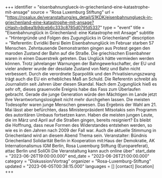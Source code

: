 +++
identifier = "eisenbahnunglueck-in-griechenland-eine-katastrophe-mit-ansage"
source = "Rosa Luxemburg Stiftung"
url = "https://rosalux.de/veranstaltung/es_detail/S1KDK/eisenbahnunglueck-in-griechenland-eine-katastrophe-mit-ansage?cHash=bdbea1b9dceb6c333c8785d0791d5337"
type = "event"
title = "Eisenbahnunglück in Griechenland: eine Katastrophe mit Ansage"
subtitle = "Hintergründe und Folgen des Zugunglücks in Griechenland"
description = "Referentin: Evridiki Bersi
Beim Eisenbahnunglück im Februar starben 57 Menschen. Zehntausende Demonstranten gingen aus Protest gegen den maroden Zustand der Bahn auf die Straße. Die griechischen Eisenbahner waren in einen Dauerstreik getreten. Das Unglück hätte vermieden werden können. Trotz jahrelanger Warnungen der Bahngewerkschafter, der EU und vieler anderer wurde der desolate Zustand von Netz und Bahn nicht verbessert. Durch die verordnete Sparpolitik und den Privatisierungszwang trägt auch die EU ein erhebliches Maß an Schuld. Die Referentin schreibt als Journalistin seit Jahren über diesen Skandal.
Nach dem Zugunglück hieß es sehr oft, dieses grauenvolle Ereignis habe das Fass zum Überlaufen gebracht. Gerade die junge Generation würde den Mächtigen im Lande jetzt ihre Verantwortungslosigkeit nicht mehr durchgehen lassen. Die meisten Todesopfer waren junge Menschen gewesen. Das Ergebnis der Wahl am 21. Mai lässt aber befürchten, dass Ministerpräsident Mitsotakis sein Programm des autoritären Umbaus fortsetzen kann. Haben die meisten jungen Leute, die im März und April auf die Straßen gingen, bereits resigniert? Es bleibt die Hoffnung, dass neue Formen des Widerstandes entstehen werden, so wie es in den Jahren nach 2009 der Fall war. Auch die aktuelle Stimmung in Griechenland wird an diesem Abend Thema sein.
Veranstalter: Bündnis Griechenland Solidarität Berlin in Kooperation mit:Haus der Demokratie, AK Internationalismus IGM Berlin, Rosa Luxemburg Stiftung (Europareferat), attac Berlin und SoliOli
Die Veranstaltung kann auch online über"
start_date = "2023-06-26T19:00:00.000"
end_date = "2023-06-26T21:00:00.000"
category = "Diskussion/Vortrag"
organizer = "Rosa-Luxemburg-Stiftung"
updated = "2023-06-05T00:38:15.000"
languages = []
[contact]
[location]
+++